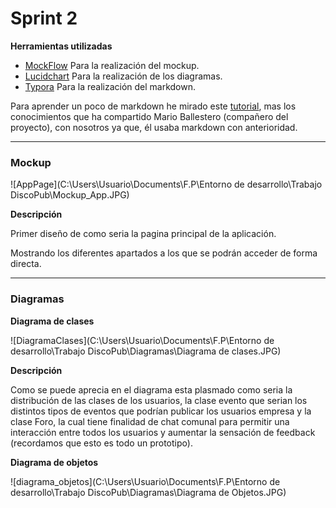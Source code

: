 # Sprint 2



**Herramientas utilizadas**

* [MockFlow](https://www.mockflow.com/) Para la realización del mockup.
* [Lucidchart](https://www.lucidchart.com/pages/es) Para la realización de los diagramas.
* [Typora](https://typora.io/) Para la realización del markdown.

Para aprender un poco de markdown he mirado este [tutorial](https://www.youtube.com/watch?v=YGP-423C4Rk), mas los conocimientos que ha compartido Mario Ballestero (compañero del proyecto), con nosotros ya que, él usaba markdown con anterioridad. 

------

### Mockup

![AppPage](C:\Users\Usuario\Documents\F.P\Entorno de desarrollo\Trabajo DiscoPub\Mockup_App.JPG)

**Descripción**

Primer diseño de como seria la pagina principal de la aplicación. 

Mostrando los diferentes apartados a los que se podrán acceder de forma directa.

---

### Diagramas

**Diagrama de clases**

![DiagramaClases](C:\Users\Usuario\Documents\F.P\Entorno de desarrollo\Trabajo DiscoPub\Diagramas\Diagrama de clases.JPG)

**Descripción**

Como se puede aprecia en el diagrama esta plasmado como seria la distribución de las clases de los usuarios, la clase evento que serian los distintos tipos de eventos que podrían publicar los usuarios empresa y la clase Foro, la cual tiene finalidad de chat comunal para permitir una interacción entre todos los usuarios y aumentar la sensación de feedback (recordamos que esto es todo un prototipo).

**Diagrama de objetos**

![diagrama_objetos](C:\Users\Usuario\Documents\F.P\Entorno de desarrollo\Trabajo DiscoPub\Diagramas\Diagrama de Objetos.JPG)